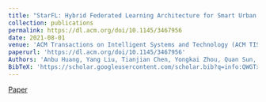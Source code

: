 ```yaml
---
title: "StarFL: Hybrid Federated Learning Architecture for Smart Urban Computing"
collection: publications
permalink: https://dl.acm.org/doi/10.1145/3467956
date: 2021-08-01
venue: 'ACM Transactions on Intelligent Systems and Technology (ACM TIST)'
paperurl: 'https://dl.acm.org/doi/10.1145/3467956'
Authors: 'Anbu Huang, Yang Liu, Tianjian Chen, Yongkai Zhou, Quan Sun, Hongfeng Chai, Qiang Yang'
BibTeX: 'https://scholar.googleusercontent.com/scholar.bib?q=info:QWGTx3DH-DQJ:scholar.google.com/&amp;output=citation&amp;scisdr=CgXm6896EMLiod5ly6w:AAGBfm0AAAAAYjFg06yr8uT9ZR5uNftwXDwnZqj2JxR0&amp;scisig=AAGBfm0AAAAAYjFg0_oifS7FWh5aiy3RtAwfLvI-Jabn&amp;scisf=4&amp;ct=citation&amp;cd=-1&amp;hl=zh-CN'
---
```


<a href='https://dl.acm.org/doi/10.1145/3467956'>Paper</a>

